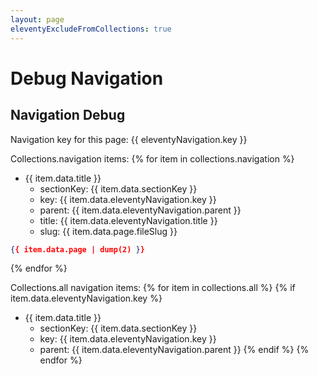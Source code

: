 ```yaml
---
layout: page
eleventyExcludeFromCollections: true
---
```

# Debug Navigation

## Navigation Debug

Navigation key for this page: {{ eleventyNavigation.key }}

Collections.navigation items:
{% for item in collections.navigation %}

- {{ item.data.title }}
  - sectionKey: {{ item.data.sectionKey }}
  - key: {{ item.data.eleventyNavigation.key }}
  - parent: {{ item.data.eleventyNavigation.parent }}
  - title: {{ item.data.eleventyNavigation.title }}
  - slug: {{ item.data.page.fileSlug }}

```json
{{ item.data.page | dump(2) }}
```

{% endfor %}

Collections.all navigation items:
{% for item in collections.all %}
{% if item.data.eleventyNavigation.key %}

- {{ item.data.title }}
  - sectionKey: {{ item.data.sectionKey }}
  - key: {{ item.data.eleventyNavigation.key }}
  - parent: {{ item.data.eleventyNavigation.parent }}
{% endif %}
{% endfor %}
